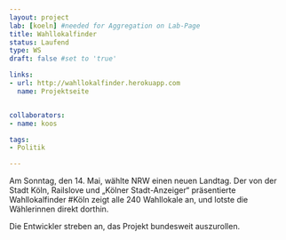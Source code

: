 ```yaml
---
layout: project
lab: [koeln] #needed for Aggregation on Lab-Page
title: Wahllokalfinder
status: Laufend
type: WS
draft: false #set to 'true'

links:
- url: http://wahllokalfinder.herokuapp.com
  name: Projektseite


collaborators:
- name: koos

tags:
- Politik

---
```


Am Sonntag, den 14. Mai, wählte NRW einen neuen Landtag. Der von der Stadt Köln, Railslove und „Kölner Stadt-Anzeiger“ präsentierte Wahllokalfinder #Köln zeigt alle 240 Wahllokale an, und lotste die Wählerinnen direkt dorthin.

Die Entwickler streben an, das Projekt bundesweit auszurollen.
